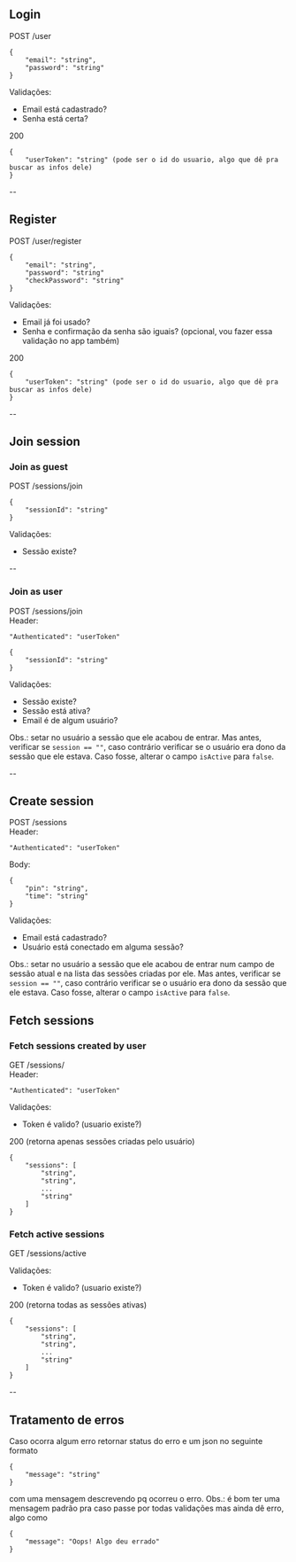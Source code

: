## Login

POST /user
```
{
    "email": "string",
    "password": "string"
}
```

Validações:
- Email está cadastrado?
- Senha está certa?

200
```
{
    "userToken": "string" (pode ser o id do usuario, algo que dê pra buscar as infos dele)
}
```
--

## Register
POST /user/register
```
{
    "email": "string",
    "password": "string"
    "checkPassword": "string"
}
```

Validações:
- Email já foi usado?
- Senha e confirmação da senha são iguais? (opcional, vou fazer essa validação no app também)

200
```
{
    "userToken": "string" (pode ser o id do usuario, algo que dê pra buscar as infos dele)
}
```
--

## Join session

### Join as guest
POST /sessions/join

```
{
    "sessionId": "string"
}
```

Validações:
- Sessão existe?

--

### Join as user
POST /sessions/join\
Header:
```
"Authenticated": "userToken"
```

```
{
    "sessionId": "string"
}
```

Validações:
- Sessão existe?
- Sessão está ativa?
- Email é de algum usuário?

Obs.: setar no usuário a sessão que ele acabou de entrar. Mas antes, verificar se `session == ""`, caso contrário verificar se o usuário era dono da sessão que ele estava. Caso fosse, alterar o campo `isActive` para `false`.

--

## Create session
POST /sessions\
Header:
```
"Authenticated": "userToken"
```
Body:
```
{
    "pin": "string",
    "time": "string"
}
```

Validações:
- Email está cadastrado?
- Usuário está conectado em alguma sessão?

Obs.: setar no usuário a sessão que ele acabou de entrar num campo de sessão atual e na lista das sessões criadas por ele. Mas antes, verificar se `session == ""`, caso contrário verificar se o usuário era dono da sessão que ele estava. Caso fosse, alterar o campo `isActive` para `false`.


## Fetch sessions

### Fetch sessions created by user
GET /sessions/\
Header:
```
"Authenticated": "userToken"
```

Validações:
- Token é valido? (usuario existe?)

200 (retorna apenas sessões criadas pelo usuário)
```
{
    "sessions": [
        "string",
        "string",
        ...
        "string"
    ]
}
```

### Fetch active sessions
GET /sessions/active

Validações:
- Token é valido? (usuario existe?)

200 (retorna todas as sessões ativas)
```
{
    "sessions": [
        "string",
        "string",
        ...
        "string"
    ]
}
```
--

## Tratamento de erros

Caso ocorra algum erro retornar status do erro e um json no seguinte formato
```
{
    "message": "string"
}
```
com uma mensagem descrevendo pq ocorreu o erro.
Obs.: é bom ter uma mensagem padrão pra caso passe por todas validações mas ainda dê erro, algo como
```
{
    "message": "Oops! Algo deu errado"
}
```
